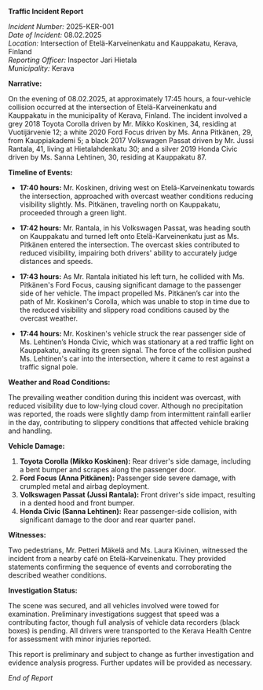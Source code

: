 **Traffic Incident Report**

*Incident Number:* 2025-KER-001  
*Date of Incident:* 08.02.2025  
*Location:* Intersection of Etelä-Karveinenkatu and Kauppakatu, Kerava, Finland  
*Reporting Officer:* Inspector Jari Hietala  
*Municipality:* Kerava  

**Narrative:**

On the evening of 08.02.2025, at approximately 17:45 hours, a four-vehicle collision occurred at the intersection of Etelä-Karveinenkatu and Kauppakatu in the municipality of Kerava, Finland. The incident involved a grey 2018 Toyota Corolla driven by Mr. Mikko Koskinen, 34, residing at Vuotijärvenie 12; a white 2020 Ford Focus driven by Ms. Anna Pitkänen, 29, from Kauppiakademi 5; a black 2017 Volkswagen Passat driven by Mr. Jussi Rantala, 41, living at Hietalahdenkatu 30; and a silver 2019 Honda Civic driven by Ms. Sanna Lehtinen, 30, residing at Kauppakatu 87.

**Timeline of Events:**

- **17:40 hours:** Mr. Koskinen, driving west on Etelä-Karveinenkatu towards the intersection, approached with overcast weather conditions reducing visibility slightly. Ms. Pitkänen, traveling north on Kauppakatu, proceeded through a green light.

- **17:42 hours:** Mr. Rantala, in his Volkswagen Passat, was heading south on Kauppakatu and turned left onto Etelä-Karveinenkatu just as Ms. Pitkänen entered the intersection. The overcast skies contributed to reduced visibility, impairing both drivers' ability to accurately judge distances and speeds.

- **17:43 hours:** As Mr. Rantala initiated his left turn, he collided with Ms. Pitkänen's Ford Focus, causing significant damage to the passenger side of her vehicle. The impact propelled Ms. Pitkänen’s car into the path of Mr. Koskinen's Corolla, which was unable to stop in time due to the reduced visibility and slippery road conditions caused by the overcast weather.

- **17:44 hours:** Mr. Koskinen's vehicle struck the rear passenger side of Ms. Lehtinen’s Honda Civic, which was stationary at a red traffic light on Kauppakatu, awaiting its green signal. The force of the collision pushed Ms. Lehtinen's car into the intersection, where it came to rest against a traffic signal pole.

**Weather and Road Conditions:**

The prevailing weather condition during this incident was overcast, with reduced visibility due to low-lying cloud cover. Although no precipitation was reported, the roads were slightly damp from intermittent rainfall earlier in the day, contributing to slippery conditions that affected vehicle braking and handling.

**Vehicle Damage:**

1. **Toyota Corolla (Mikko Koskinen):** Rear driver's side damage, including a bent bumper and scrapes along the passenger door.
2. **Ford Focus (Anna Pitkänen):** Passenger side severe damage, with crumpled metal and airbag deployment.
3. **Volkswagen Passat (Jussi Rantala):** Front driver's side impact, resulting in a dented hood and front bumper.
4. **Honda Civic (Sanna Lehtinen):** Rear passenger-side collision, with significant damage to the door and rear quarter panel.

**Witnesses:**

Two pedestrians, Mr. Petteri Mäkelä and Ms. Laura Kivinen, witnessed the incident from a nearby café on Etelä-Karveinenkatu. They provided statements confirming the sequence of events and corroborating the described weather conditions.

**Investigation Status:**

The scene was secured, and all vehicles involved were towed for examination. Preliminary investigations suggest that speed was a contributing factor, though full analysis of vehicle data recorders (black boxes) is pending. All drivers were transported to the Kerava Health Centre for assessment with minor injuries reported.

This report is preliminary and subject to change as further investigation and evidence analysis progress. Further updates will be provided as necessary. 

*End of Report*